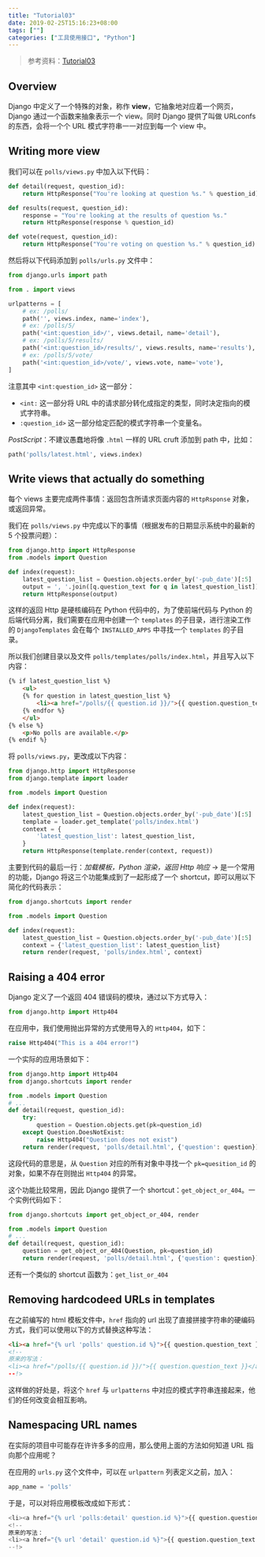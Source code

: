 ```yaml
---
title: "Tutorial03"
date: 2019-02-25T15:16:23+08:00
tags: [""]
categories: ["工具使用接口", "Python"]
---
```


> 参考资料：[Tutorial03](https://docs.djangoproject.com/en/2.1/intro/tutorial03/)


## Overview

Django 中定义了一个特殊的对象，称作 **view**，它抽象地对应着一个网页，Django 通过一个函数来抽象表示一个 view。同时 Django 提供了叫做 URLconfs 的东西，会将一个个 URL 模式字符串一一对应到每一个 view 中。

## Writing more view

我们可以在 `polls/views.py` 中加入以下代码：

```python
def detail(request, question_id):
    return HttpResponse("You're looking at question %s." % question_id)

def results(request, question_id):
    response = "You're looking at the results of question %s."
    return HttpResponse(response % question_id)

def vote(request, question_id):
    return HttpResponse("You're voting on question %s." % question_id)
```

然后将以下代码添加到 `polls/urls.py` 文件中：

```python
from django.urls import path

from . import views

urlpatterns = [
    # ex: /polls/
    path('', views.index, name='index'),
    # ex: /polls/5/
    path('<int:question_id>/', views.detail, name='detail'),
    # ex: /polls/5/results/
    path('<int:question_id>/results/', views.results, name='results'),
    # ex: /polls/5/vote/
    path('<int:question_id>/vote/', views.vote, name='vote'),
]
```

注意其中 `<int:question_id>` 这一部分：

- `<int:` 这一部分将 URL 中的请求部分转化成指定的类型，同时决定指向的模式字符串。
- `:question_id>` 这一部分给定匹配的模式字符串一个变量名。



*PostScript*：不建议愚蠢地将像 `.html` 一样的 URL cruft 添加到 path 中，比如：

```python
path('polls/latest.html', views.index)
```

## Write views that actually do something

每个 views 主要完成两件事情：返回包含所请求页面内容的 `HttpRsponse` 对象，或返回异常。

我们在 `polls/views.py` 中完成以下的事情（根据发布的日期显示系统中的最新的 5 个投票问题）：

```python
from django.http import HttpResponse
from .models import Question

def index(request):
    latest_question_list = Question.objects.order_by('-pub_date')[:5]
    output = ', '.join([q.question_text for q in latest_question_list])
    return HttpResponse(output)
```

这样的返回 Http 是硬核编码在 Python 代码中的，为了使前端代码与 Python 的后端代码分离，我们需要在应用中创建一个 `templates` 的子目录，进行渲染工作的 `DjangoTemplates` 会在每个 `INSTALLED_APPS` 中寻找一个 `templates` 的子目录。

所以我们创建目录以及文件 `polls/templates/polls/index.html`，并且写入以下内容：

```html
{% if latest_question_list %}
    <ul>
    {% for question in latest_question_list %}
        <li><a href="/polls/{{ question.id }}/">{{ question.question_text }}</a></li>
    {% endfor %}
    </ul>
{% else %}
    <p>No polls are available.</p>
{% endif %}
```

将 `polls/views.py`，更改成以下内容：

```python
from django.http import HttpResponse
from django.template import loader

from .models import Question

def index(request):
    latest_question_list = Question.objects.order_by('-pub_date')[:5]
    template = loader.get_template('polls/index.html')
    context = {
        'latest_question_list': latest_question_list,
    }
    return HttpResponse(template.render(context, request))
```

主要到代码的最后一行：*加载模板，Python 渲染，返回 Http 响应* &rarr; 是一个常用的功能，Django 将这三个功能集成到了一起形成了一个 shortcut，即可以用以下简化的代码表示：

```python
from django.shortcuts import render

from .models import Question

def index(request):
    latest_question_list = Question.objects.order_by('-pub_date')[:5]
    context = {'latest_question_list': latest_question_list}
    return render(request, 'polls/index.html', context)
```

## Raising a 404 error

Django 定义了一个返回 404 错误码的模块，通过以下方式导入：

```python
from django.http import Http404
```

在应用中，我们使用抛出异常的方式使用导入的 `Http404`，如下：

```python
raise Http404("This is a 404 error!")
```

一个实际的应用场景如下：

```python
from django.http import Http404
from django.shortcuts import render

from .models import Question
# ...
def detail(request, question_id):
    try:
        question = Question.objects.get(pk=question_id)
    except Question.DoesNotExist:
        raise Http404("Question does not exist")
    return render(request, 'polls/detail.html', {'question': question})
```

这段代码的意思是，从 `Question` 对应的所有对象中寻找一个 `pk=quesition_id` 的对象，如果不存在则抛出 `Http404` 的异常。

这个功能比较常用，因此 Django 提供了一个 shortcut：`get_object_or_404`。一个实例代码如下：

```python
from django.shortcuts import get_object_or_404, render

from .models import Question
# ...
def detail(request, question_id):
    question = get_object_or_404(Question, pk=question_id)
    return render(request, 'polls/detail.html', {'question': question})
```

还有一个类似的 shortcut 函数为：`get_list_or_404`

## Removing hardcodeed URLs in templates

在之前编写的 html 模板文件中，`href` 指向的 url 出现了直接拼接字符串的硬编码方式，我们可以使用以下的方式替换这种写法：

```html
<li><a href="{% url 'polls' question.id %}">{{ question.question_text }}</a></li>
<!--
原来的写法：
<li><a href="/polls/{{ question.id }}/">{{ question.question_text }}</a></li>
--!>
```

这样做的好处是，将这个 `href` 与 `urlpatterns` 中对应的模式字符串连接起来，他们的任何改变会相互影响。

## Namespacing URL names

在实际的项目中可能存在许许多多的应用，那么使用上面的方法如何知道 URL 指向那个应用呢？

在应用的 `urls.py` 这个文件中，可以在 `urlpattern` 列表定义之前，加入：

```python
app_name = 'polls'
```

于是，可以对将应用模板改成如下形式：

```python
<li><a href="{% url 'polls:detail' question.id %}">{{ question.question_text }}</a></li>
<!--
原来的写法：
<li><a href="{% url 'detail' question.id %}">{{ question.question_text }}</a></li>
--!>
```


